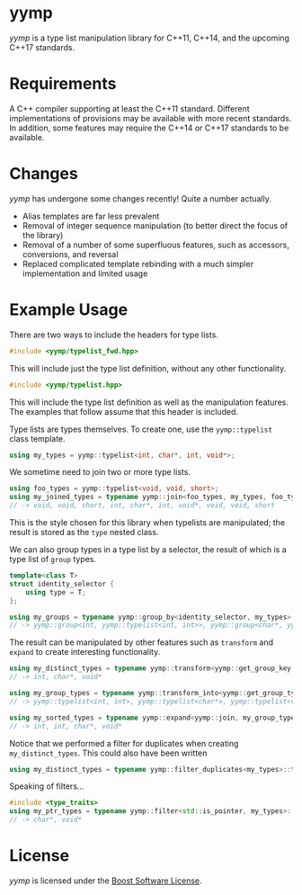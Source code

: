 # yymp
*yymp* is a type list manipulation library for C++11, C++14, and the upcoming C++17 standards.

# Requirements
A C++ compiler supporting at least the C++11 standard.
Different implementations of provisions may be available with more recent standards.
In addition, some features may require the C++14 or C++17 standards to be available.

# Changes
*yymp* has undergone some changes recently! Quite a number actually.
  * Alias templates are far less prevalent
  * Removal of integer sequence manipulation (to better direct the focus of the library)
  * Removal of a number of some superfluous features, such as accessors, conversions, and reversal
  * Replaced complicated template rebinding with a much simpler implementation and limited usage

# Example Usage
There are two ways to include the headers for type lists.
``` c++
#include <yymp/typelist_fwd.hpp>
```
This will include just the type list definition, without any other functionality.
``` c++
#include <yymp/typelist.hpp>
```
This will include the type list definition as well as the manipulation features.
The examples that follow assume that this header is included.

Type lists are types themselves. To create one, use the `yymp::typelist` class template.
``` c++
using my_types = yymp::typelist<int, char*, int, void*>;
```

We sometime need to join two or more type lists.
``` c++
using foo_types = yymp::typelist<void, void, short>;
using my_joined_types = typename yymp::join<foo_types, my_types, foo_types>::type; 
// -> void, void, short, int, char*, int, void*, void, void, short
```
This is the style chosen for this library when typelists are manipulated; the result is stored as the `type` nested class.

We can also group types in a type list by a selector, the result of which is a type list of `group` types.
``` c++
template<class T>
struct identity_selector {
    using type = T;
};

using my_groups = typename yymp::group_by<identity_selector, my_types>::type; 
// -> yymp::group<int, yymp::typelist<int, int>>, yymp::group<char*, yymp::typelist<char*>>, yymp::group<void*, yymp::typelist<void*>>
```

The result can be manipulated by other features such as `transform` and `expand` to create interesting functionality.
``` c++
using my_distinct_types = typename yymp::transform<yymp::get_group_key, my_groups>::type;
// -> int, char*, void*

using my_group_types = typename yymp::transform_into<yymp::get_group_types, my_groups>::type;
// -> yymp::typelist<int, int>, yymp::typelist<char*>, yymp::typelist<void*>

using my_sorted_types = typename yymp::expand<yymp::join, my_group_types>::type; // equivalent to typename yymp::join< T... >::type for T in my_group_types
// -> int, int, char*, void*
```

Notice that we performed a filter for duplicates when creating `my_distinct_types`. This could also have been written
``` c++
using my_distinct_types = typename yymp::filter_duplicates<my_types>::type;
```

Speaking of filters...
``` c++
#include <type_traits>
using my_ptr_types = typename yymp::filter<std::is_pointer, my_types>::type;
// -> char*, void*
```

# License
*yymp* is licensed under the [Boost Software License](https://github.com/surrealwaffle/yymp/blob/master/LICENSE_1_0.txt).